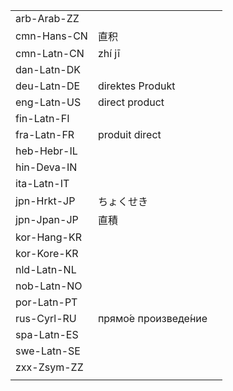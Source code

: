 | | | |
|-|-|-|
| arb-Arab-ZZ |  |  |
| cmn-Hans-CN | 直积 |  |
| cmn-Latn-CN | zhí jī |  |
| dan-Latn-DK |  |  |
| deu-Latn-DE | direktes Produkt |  |
| eng-Latn-US | direct product |  |
| fin-Latn-FI |  |  |
| fra-Latn-FR | produit direct |  |
| heb-Hebr-IL |  |  |
| hin-Deva-IN |  |  |
| ita-Latn-IT |  |  |
| jpn-Hrkt-JP | ちょくせき |  |
| jpn-Jpan-JP | 直積 |  |
| kor-Hang-KR |  |  |
| kor-Kore-KR |  |  |
| nld-Latn-NL |  |  |
| nob-Latn-NO |  |  |
| por-Latn-PT |  |  |
| rus-Cyrl-RU | прямо́е произведе́ние |  |
| spa-Latn-ES |  |  |
| swe-Latn-SE |  |  |
| zxx-Zsym-ZZ |  |  |
|  |  |  |